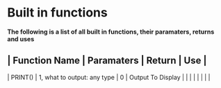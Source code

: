 # Built in functions

**The following is a list of all built in functions, their paramaters, returns and uses**

| **Function Name** | **Paramaters**               | **Return** | **Use**            |
---
| PRINT()           | 1, what to output: any type  |     0      |  Output To Display |
|
|
|
|
|
|
|
